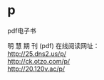 # p
pdf电子书
<p>明 慧 期 刊 (pdf) 在线阅读网址：<br />
  <a href="http://25.dns2.us/p/" target="_blank">http://25.dns2.us/p/</a><br />
  <a href="http://ck.otzo.com/p/" target="_blank">http://ck.otzo.com/p/</a><br />
  <a href="http://20.120v.ac/p/" target="_blank">http://20.120v.ac/p/</a><br />
</p>
